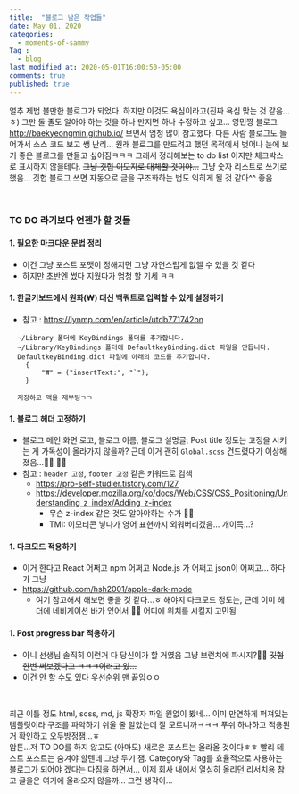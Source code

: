 ```yaml
---
title:  "블로그 남은 작업들"
date: May 01, 2020
categories:
  - moments-of-sammy
Tag :
  - blog
last_modified_at: 2020-05-01T16:00:50-05:00
comments: true
published: true
---
```


얼추 제법 볼만한 블로그가 되었다. 하지만 이것도 욕심이라고(진짜 욕심 맞는 것 같음...ㅎ) 그만 둘 줄도 알아야 하는 것을 하나 만지면 하나 수정하고 싶고... 영민쨩 블로그 <http://baekyeongmin.github.io/> 보면서 엄청 많이 참고했다. 다른 사람 블로그도 들어가서 소스 코드 보고 쌩 난리... 원래 블로그를 만드려고 했던 목적에서 벗어나 눈에 보기 좋은 블로그를 만들고 싶어짐ㅋㅋㅋ 그래서 정리해보는 to do list 이지만 체크박스로 표시하지 않을테다. ~~그냥 깃헙 이모지로 대체할 것이야...~~ 그냥 숫자 리스트로 쓰기로 했음... 깃헙 블로그 쓰면 자동으로 글을 구조화하는 법도 익히게 될 것 같아^^ 좋음  

<br>

### TO DO 라기보다 언젠가 할 것들

#### 1. 필요한 마크다운 문법 정리
- 이건 그냥 포스트 포맷이 정해지면 그냥 자연스럽게 없앨 수 있을 것 같다
- 하지만 초반엔 썼다 지웠다가 엄청 할 기세 ㅋㅋ
#### 1. 한글키보드에서 원화(₩) 대신 백쿼트로 입력할 수 있게 설정하기
- 참고 : <https://lynmp.com/en/article/utdb771742bn>
```
  ~/Library 폴더에 KeyBindings 폴더를 추가합니다.
  ~/Library/KeyBindings 폴더에 DefaultkeyBinding.dict 파일을 만듭니다.
  DefaultkeyBinding.dict 파일에 아래의 코드를 추가합니다.
    {
        "₩" = ("insertText:", "`");
    }
  
  저장하고 맥을 재부팅ㄱㄱ
```
#### 1. 블로그 헤더 고정하기
- 블로그 메인 화면 로고, 블로그 이름, 블로그 설명글, Post title 정도는 고정을 시키는 게 가독성이 올라가지 않을까? 근데 이거 괜히 `Global.scss` 건드렸다가 이상해졌음...:woman_facepalming:	:woman_facepalming:	
- 참고 : `header 고정`, `footer 고정` 같은 키워드로 검색
  - <https://pro-self-studier.tistory.com/127>
  - <https://developer.mozilla.org/ko/docs/Web/CSS/CSS_Positioning/Understanding_z_index/Adding_z-index>
    - 무슨 z-index 같은 것도 알아야하는 수가 :woman_facepalming:
    - TMI: 이모티콘 넣다가 영어 표현까지 외워버리겠음... 개이득...?
#### 1. 다크모드 적용하기
- 이거 한다고 React 어쩌고 npm 어쩌고 Node.js 가 어쩌고 json이 어쩌고... 하다가 그냥
- <https://github.com/hsh2001/apple-dark-mode>
  - 여기 참고해서 해보면 좋을 것 같다...ㅎ 해야지 다크모드 정도는, 근데 이미 헤더에 네비게이션 바가 있어서 :woman_facepalming: 어디에 위치를 시킬지 고민됨
#### 1. Post progress bar 적용하기
- 아니 선생님 솔직히 이런거 다 당신이가 할 거였음 그냥 브런치에 파시지?:woman_shrugging:	~~깃헙 한번 써보겠다고 ㅋㅋㅋ이러고 있...~~
- 이건 안 할 수도 있다 우선순위 맨 끝임ㅇㅇ

<br>

최근 이틀 정도 html, scss, md, js 확장자 파일 원없이 봤네... 이미 만연하게 퍼져있는 템플릿이라 구조를 파악하기 쉬울 줄 알았는데 잘 모르니까ㅋㅋㅋ 푸쉬 하나하고 적용된 거 확인하고 오두방정잼...ㅎ  
암튼...저 TO DO를 하지 않고도 (아마도) 새로운 포스트는 올라올 것이다ㅎㅎ 빨리 테스트 포스트는 숨겨야 할텐데 그냥 두기 잼. Category와 Tag를 효율적으로 사용하는 블로그가 되어야 겠다는 다짐을 하면서... 이제 회사 내에서 열심히 올리던 리서치용 참고 글을은 여기에 올라오지 않을까... 그런 생각이...
  
